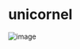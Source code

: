 # unicornel

![image](https://github.com/Jimmy01240397/CTF-writeup/assets/57281249/a823e332-6a5f-4f41-8eca-25d6ca2a674e)
